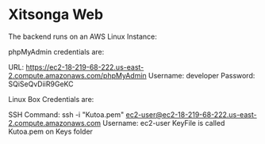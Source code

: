 # Xitsonga Web

The backend runs on an AWS Linux Instance:

phpMyAdmin credentials are:

URL: https://ec2-18-219-68-222.us-east-2.compute.amazonaws.com/phpMyAdmin
Username: developer
Password: SQiSeQvDiiR9GeKC


Linux Box Credentials are:

SSH Command: ssh -i "Kutoa.pem" ec2-user@ec2-18-219-68-222.us-east-2.compute.amazonaws.com
Username: ec2-user
KeyFile is called Kutoa.pem on Keys folder
